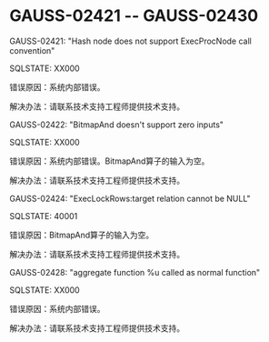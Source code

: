 # GAUSS-02421 -- GAUSS-02430

GAUSS-02421: "Hash node does not support ExecProcNode call convention"

SQLSTATE: XX000

错误原因：系统内部错误。

解决办法：请联系技术支持工程师提供技术支持。

GAUSS-02422: "BitmapAnd doesn't support zero inputs"

SQLSTATE: XX000

错误原因：系统内部错误。BitmapAnd算子的输入为空。

解决办法：请联系技术支持工程师提供技术支持。

GAUSS-02424: "ExecLockRows:target relation cannot be NULL"

SQLSTATE: 40001

错误原因：BitmapAnd算子的输入为空。

解决办法：请联系技术支持工程师提供技术支持。

GAUSS-02428: "aggregate function %u called as normal function"

SQLSTATE: XX000

错误原因：系统内部错误。

解决办法：请联系技术支持工程师提供技术支持。

